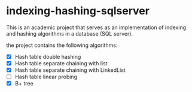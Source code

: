 # indexing-hashing-sqlserver

This is an academic project that serves as an implementation of indexing and hashing algorithms in a database (SQL server).

the project contains the following algorithms:
 - [x] Hash table double hashing
 - [x] Hash table separate chaining with list
 - [x] Hash table separate chaining with LinkedList
 - [ ] Hash table linear probing
 - [x] B+ tree
